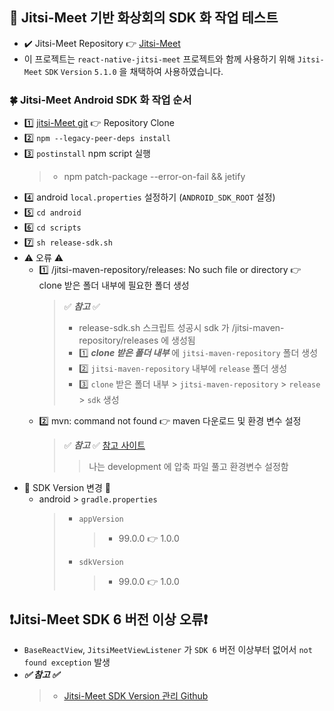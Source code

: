 ## 🍎 Jitsi-Meet 기반 화상회의 SDK 화 작업 테스트

- ✔️ Jitsi-Meet Repository 👉 [Jitsi-Meet](https://github.com/jitsi/jitsi-meet)
- 이 프로젝트는 `react-native-jitsi-meet` 프로젝트와 함께 사용하기 위해 `Jitsi-Meet` `SDK` `Version` `5.1.0` 을 채택하여 사용하였습니다.

### 🍀 Jitsi-Meet Android SDK 화 작업 순서

- 1️⃣ [jitsi-Meet git](https://github.com/jitsi/jitsi-meet) 👉 Repository Clone
- 2️⃣ `npm --legacy-peer-deps install`
- 3️⃣ `postinstall` npm script 실행
  > - npm patch-package --error-on-fail && jetify
- 4️⃣ android `local.properties` 설정하기 (`ANDROID_SDK_ROOT` 설정)
- 5️⃣ `cd android`
- 6️⃣ `cd scripts`
- 7️⃣ `sh release-sdk.sh`
- ⚠️ 오류 ⚠️
  - 1️⃣ /jitsi-maven-repository/releases: No such file or directory 👉 clone 받은 폴더 내부에 필요한 폴더 생성
    > ✅ **_참고_** ✅
    >
    > - release-sdk.sh 스크립트 성공시 sdk 가 /jitsi-maven-repository/releases 에 생성됨
    > - 1️⃣ **_clone 받은 폴더 내부_** 에 `jitsi-maven-repository` 폴더 생성
    > - 2️⃣ `jitsi-maven-repository` 내부에 `release` 폴더 생성
    > - 3️⃣ `clone` 받은 폴더 내부 > `jitsi-maven-repository` > `release` > `sdk` 생성
  - 2️⃣ mvn: command not found 👉 maven 다운로드 및 환경 변수 설정
    > ✅ **_참고_** ✅ [참고 사이트](https://www.digitalocean.com/community/tutorials/install-maven-mac-os)
    >
    > > 나는 development 에 압축 파일 풀고 환경변수 설정함
- 🍬 SDK Version 변경 🍬
  - android > `gradle.properties`
    > - `appVersion`
    >   > - 99.0.0 👉 1.0.0
    > - `sdkVersion`
    >   > - 99.0.0 👉 1.0.0

## ❗️Jitsi-Meet SDK 6 버전 이상 오류❗️

- `BaseReactView`, `JitsiMeetViewListener` 가 `SDK 6` 버전 이상부터 없어서 `not found exception` 발생
- **_✅ 참고 ✅_**
  > - [Jitsi-Meet SDK Version 관리 Github](https://github.com/jitsi/jitsi-meet-release-notes/blob/master/CHANGELOG-MOBILE-SDKS.md)
